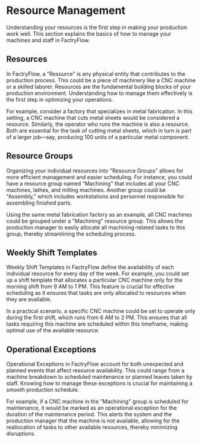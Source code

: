 
# Resource Management

Understanding your resources is the first step in making your production work well. This section explains the basics of how to manage your machines and staff in FactryFlow.

## Resources

In FactryFlow, a "Resource" is any physical entity that contributes to the production process. This could be a piece of machinery like a CNC machine or a skilled laborer. Resources are the fundamental building blocks of your production environment. Understanding how to manage them effectively is the first step in optimizing your operations.

For example, consider a factory that specializes in metal fabrication. In this setting, a CNC machine that cuts metal sheets would be considered a resource. Similarly, the operator who runs the machine is also a resource. Both are essential for the task of cutting metal sheets, which in turn is part of a larger job—say, producing 100 units of a particular metal component.

## Resource Groups

Organizing your individual resources into "Resource Groups" allows for more efficient management and easier scheduling. For instance, you could have a resource group named "Machining" that includes all your CNC machines, lathes, and milling machines. Another group could be "Assembly," which includes workstations and personnel responsible for assembling finished parts.

Using the same metal fabrication factory as an example, all CNC machines could be grouped under a "Machining" resource group. This allows the production manager to easily allocate all machining-related tasks to this group, thereby streamlining the scheduling process.

## Weekly Shift Templates

Weekly Shift Templates in FactryFlow define the availability of each individual resource for every day of the week. For example, you could set up a shift template that allocates a particular CNC machine only for the morning shift from 9 AM to 1 PM. This feature is crucial for effective scheduling as it ensures that tasks are only allocated to resources when they are available.

In a practical scenario, a specific CNC machine could be set to operate only during the first shift, which runs from 6 AM to 2 PM. This ensures that all tasks requiring this machine are scheduled within this timeframe, making optimal use of the available resource.

## Operational Exceptions

Operational Exceptions in FactryFlow account for both unexpected and planned events that affect resource availability. This could range from a machine breakdown to scheduled maintenance or planned leaves taken by staff. Knowing how to manage these exceptions is crucial for maintaining a smooth production schedule.

For example, if a CNC machine in the "Machining" group is scheduled for maintenance, it would be marked as an operational exception for the duration of the maintenance period. This alerts the system and the production manager that the machine is not available, allowing for the reallocation of tasks to other available resources, thereby minimizing disruptions.

